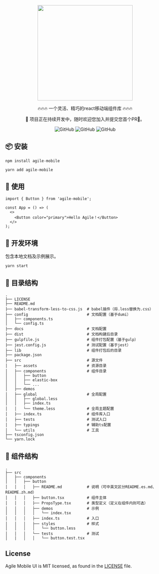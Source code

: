 <p align="center">
  <img width="300px" src="http://docs.antjob.ink/agile-ui/agile-logo.svg" />
</p>

<p align="center">
🔥🔥🔥 一个灵活、精巧的react移动端组件库 🔥🔥🔥
</p>

<p align="center">
🚀 项目正在持续开发中，随时欢迎您加入并提交您首个PR💋。
</p>

<p align="center">
  <img src="https://img.shields.io/github/release-date-pre/qingzi-king/agile-mobile" alt="GitHub" />
  <img src="https://img.shields.io/github/license/qingzi-king/agile-mobile" alt="GitHub" />
  <img src="http://img.shields.io/github/stars/qingzi-king/agile-mobile?style=social" alt="GitHub" />
</p>

## 📦 安装

```
npm install agile-mobile
```
```
yarn add agile-mobile
```

## 🔨 使用

```
import { Button } from 'agile-mobile';

const App = () => (
  <>
    <Button color="primary">Hello Agile！</Button>
  </>
);
```

## 💄 开发环境

包含本地文档及示例展示。

```
yarn start
```
## 💍 目录结构

```
.
├── LICENSE
├── README.md
├── babel-transform-less-to-css.js  # babel插件（将.less替换为.css）
├── config                          # 文档配置（基于dumi）
│   ├── components.ts
│   └── config.ts
├── docs                            # 文档配置
├── dist                            # 文档构建后目录
├── gulpfile.js                     # 组件打包配置（基于gulp）
├── jest.config.js                  # 测试配置（基于jest）
├── lib                             # 组件打包后的目录
├── package.json
├── src                             # 源文件
│   ├── assets                      # 资源目录
│   ├── components                  # 组件目录
│   │   ├── button
│   │   ├── elastic-box
│   │   └── ...
│   ├── demos
│   ├── global                      # 全局配置
│   │   ├── global.less
│   │   ├── index.ts
│   │   └── theme.less              # 全局主题配置
│   ├── index.ts                    # 组件库入口
│   ├── tests                       # 测试入口
│   ├── typings                     # 辅助ts配置
│   └── utils                       # 工具
├── tsconfig.json
└── yarn.lock
```

## 🥷 组件结构
```
.
├── src
│   ├── components
│   │   ├── button
│   │   │   ├── README.md           # 说明（可中英文区分README.es.md、README.zh.md）
│   │   │   ├── button.tsx          # 组件主体
│   │   │   ├── PropsType.tsx       # 类型定义（定义在组件内则可选）
│   │   │   ├── demos               # 示例
│   │   │   │   └── index.tsx
│   │   │   ├── index.ts            # 入口
│   │   │   ├── styles              # 样式
│   │   │   │   └── button.less
│   │   │   └── tests               # 测试
│   |   │   │   └── button.test.tsx
```

## License
Agile Mobile UI is MIT licensed, as found in the [LICENSE](https://github.com/qingzi-king/agile-mobile/blob/master/LICENSE) file.
